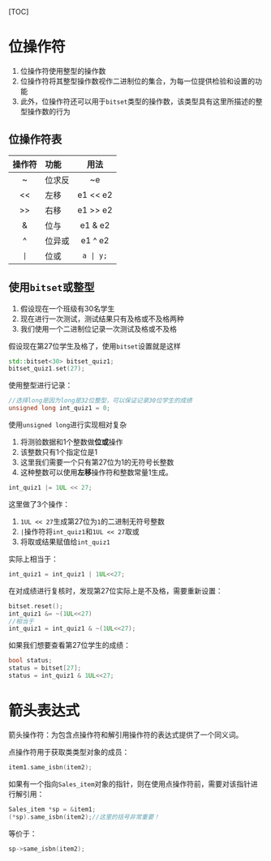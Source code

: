 [TOC]

# 位操作符

1. 位操作符使用整型的操作数
2. 位操作符将其整型操作数视作二进制位的集合，为每一位提供检验和设置的功能
3. 此外，位操作符还可以用于`bitset`类型的操作数，该类型具有这里所描述的整型操作数的行为

## 位操作符表

|         操作符         | 功能  |            用法            |
|:-------------------:|:----|:------------------------:|
|          ~          | 位求反 |            ~e            |
|         <<          | 左移  |         e1 << e2         |
|         >>          | 右移  |         e1 >> e2         |
|          &          | 位与  |         e1 & e2          |
|          ^          | 位异或 |         e1 ^ e2          |
| <code>&#124;</code> | 位或  | <code>a &#124; y;</code> |

## 使用`bitset`或整型
1. 假设现在一个班级有30名学生
2. 现在进行一次测试，测试结果只有及格或不及格两种
3. 我们使用一个二进制位记录一次测试及格或不及格

假设现在第27位学生及格了，使用`bitset`设置就是这样
```c++
std::bitset<30> bitset_quiz1;
bitset_quiz1.set(27);
```

使用整型进行记录：
```c++
//选择long是因为long是32位整型，可以保证记录30位学生的成绩
unsigned long int_quiz1 = 0;
```

使用`unsigned long`进行实现相对复杂
1. 将测验数据和1个整数做**位或**操作
2. 该整数只有1个指定位是1
3. 这里我们需要一个只有第27位为1的无符号长整数
4. 这种整数可以使用**左移**操作符和整数常量1生成。
```c++
int_quiz1 |= 1UL << 27;
```
这里做了3个操作：
1. `1UL << 27`生成第27位为`1`的二进制无符号整数
2. `|`操作符将`int_quiz1`和`1UL << 27`取或
3. 将取或结果赋值给`int_quiz1`

实际上相当于：
```c++
int_quiz1 = int_quiz1 | 1UL<<27;
```

在对成绩进行复核时，发现第27位实际上是不及格，需要重新设置：
```c++
bitset.reset();
int_quiz1 &= ~(1UL<<27)
//相当于
int_quiz1 = int_quiz1 & ~(1UL<<27);
```

如果我们想要查看第27位学生的成绩：
```c++
bool status;
status = bitset[27];
status = int_quiz1 & 1UL<<27;
```

# 箭头表达式
箭头操作符：为包含点操作符和解引用操作符的表达式提供了一个同义词。

点操作符用于获取类类型对象的成员：
```c++
item1.same_isbn(item2);
```

如果有一个指向`Sales_item`对象的指针，则在使用点操作符前，需要对该指针进行解引用：
```c++
Sales_item *sp = &item1;
(*sp).same_isbn(item2);//这里的括号非常重要！
```

等价于：
```c++
sp->same_isbn(item2);
```